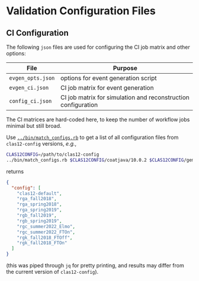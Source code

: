 # Validation Configuration Files

## CI Configuration

The following `json` files are used for configuring the CI job matrix and other options:

| File              | Purpose                                                       |
| ---               | ---                                                           |
| `evgen_opts.json` | options for event generation script                           |
| `evgen_ci.json`   | CI job matrix for event generation                            |
| `config_ci.json`  | CI job matrix for simulation and reconstruction configuration |

The CI matrices are hard-coded here, to keep the number of workflow jobs minimal but still broad.

Use [`../bin/match_configs.rb`](../bin/match_configs.rb) to get a list of all configuration files from `clas12-config` versions, _e.g._,
```bash
CLAS12CONFIG=/path/to/clas12-config
../bin/match_configs.rb $CLAS12CONFIG/coatjava/10.0.2 $CLAS12CONFIG/gemc/5.4
```
returns
```json
{
  "config": [
    "clas12-default",
    "rga_fall2018",
    "rga_spring2018",
    "rga_spring2019",
    "rgb_fall2019",
    "rgb_spring2019",
    "rgc_summer2022_Elmo",
    "rgc_summer2022_FTOn",
    "rgk_fall2018_FTOff",
    "rgk_fall2018_FTOn"
  ]
}
```
(this was piped through `jq` for pretty printing, and results may differ from the current version of `clas12-config`).
